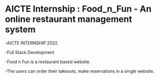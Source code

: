 # AICTE Internship : Food_n_Fun - An online restaurant management system

-AICTE INTERNSHIP 2022

-Full Stack Development

-Food n Fun is a restaurant based website.

-The users can order their takeouts, make reservations in a single website.
